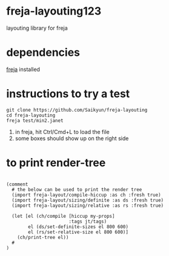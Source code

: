 # freja-layouting123
layouting library for freja

# dependencies

[freja](https://github.com/Saikyun/freja) installed

# instructions to try a test

```
git clone https://github.com/Saikyun/freja-layouting
cd freja-layouting
freja test/min2.janet
```

1. in freja, hit Ctrl/Cmd+L to load the file
2. some boxes should show up on the right side

# to print render-tree
```

(comment
  # the below can be used to print the render tree
  (import freja-layout/compile-hiccup :as ch :fresh true)
  (import freja-layout/sizing/definite :as ds :fresh true)
  (import freja-layout/sizing/relative :as rs :fresh true)

  (let [el (ch/compile [hiccup my-props]
                       :tags jt/tags)
        el (ds/set-definite-sizes el 800 600)
        el (rs/set-relative-size el 800 600)]
    (ch/print-tree el))
  #
)
```
